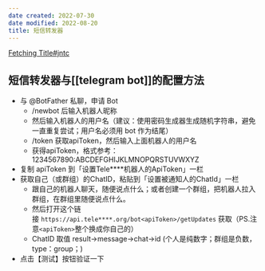 ```yaml
---
date created: 2022-07-30
date modified: 2022-08-20
title: 短信转发器
---
```


[Fetching Title#jntc](https://github.com/pppscn/SmsForwarder)

## 短信转发器与[[telegram bot]]的配置方法

- 与 @BotFather 私聊，申请 Bot
    - /newbot 后输入机器人昵称
    - 然后输入机器人的用户名（建议：使用密码生成器生成随机字符串，避免一直重复尝试；用户名必须用 bot 作为结尾）
    - /token 获取apiToken，然后输入上面机器人的用户名
    - 获得apiToken，格式参考：1234567890:ABCDEFGHIJKLMNOPQRSTUVWXYZ
- 复制 apiToken 到「设置Tele****机器人的ApiToken」一栏
- 获取自己（或群组）的ChatID，粘贴到「设置被通知人的ChatId」一栏
    - 跟自己的机器人聊天，随便说点什么；或者创建一个群组，把机器人拉入群组，在群组里随便说点什么。
    - 然后打开这个链接 `https://api.tele****.org/bot<apiToken>/getUpdates` 获取（PS.注意`<apiToken>`整个换成你自己的）
    - ChatID 取值 result->message->chat->id (个人是纯数字；群组是负数，type：group；)
- 点击【测试】按钮验证一下
